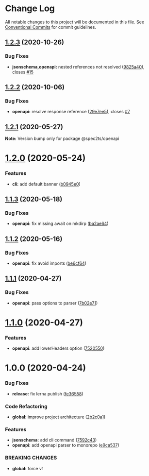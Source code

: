 # Change Log

All notable changes to this project will be documented in this file.
See [Conventional Commits](https://conventionalcommits.org) for commit guidelines.

## [1.2.3](https://github.com/touchifyapp/spec2ts/compare/@spec2ts/openapi@1.2.2...@spec2ts/openapi@1.2.3) (2020-10-26)


### Bug Fixes

* **jsonschema,openapi:** nested references not resolved ([9825a40](https://github.com/touchifyapp/spec2ts/commit/9825a405630c101e7a70452ce3a18e02ccad9ce8)), closes [#15](https://github.com/touchifyapp/spec2ts/issues/15)





## [1.2.2](https://github.com/touchifyapp/spec2ts/compare/@spec2ts/openapi@1.2.1...@spec2ts/openapi@1.2.2) (2020-10-06)


### Bug Fixes

* **openapi:** resolve response reference ([29e7ee5](https://github.com/touchifyapp/spec2ts/commit/29e7ee51a18049e2335eda08ceb68460b22de055)), closes [#7](https://github.com/touchifyapp/spec2ts/issues/7)





## [1.2.1](https://github.com/touchifyapp/spec2ts/compare/@spec2ts/openapi@1.2.0...@spec2ts/openapi@1.2.1) (2020-05-27)

**Note:** Version bump only for package @spec2ts/openapi





# [1.2.0](https://github.com/touchifyapp/spec2ts/compare/@spec2ts/openapi@1.1.3...@spec2ts/openapi@1.2.0) (2020-05-24)


### Features

* **cli:** add default banner ([b0945e0](https://github.com/touchifyapp/spec2ts/commit/b0945e08b2c1da4dc494dca1890d491768a13e60))





## [1.1.3](https://github.com/touchifyapp/spec2ts/compare/@spec2ts/openapi@1.1.2...@spec2ts/openapi@1.1.3) (2020-05-18)


### Bug Fixes

* **openapi:** fix missing await on mkdirp ([ba2ae64](https://github.com/touchifyapp/spec2ts/commit/ba2ae64805626b706f25f4caadec4bfb96a1055e))





## [1.1.2](https://github.com/touchifyapp/spec2ts/compare/@spec2ts/openapi@1.1.1...@spec2ts/openapi@1.1.2) (2020-05-16)


### Bug Fixes

* **openapi:** fix avoid imports ([be6cf64](https://github.com/touchifyapp/spec2ts/commit/be6cf64e84588ee8773c2756fed0e24ea9d18ae1))





## [1.1.1](https://github.com/touchifyapp/spec2ts/compare/@spec2ts/openapi@1.1.0...@spec2ts/openapi@1.1.1) (2020-04-27)


### Bug Fixes

* **openapi:** pass options to parser ([7b02e71](https://github.com/touchifyapp/spec2ts/commit/7b02e7146eafbf8dc2f0cf1fe97cc1051095df63))





# [1.1.0](https://github.com/touchifyapp/spec2ts/compare/@spec2ts/openapi@1.0.0...@spec2ts/openapi@1.1.0) (2020-04-27)


### Features

* **openapi:** add lowerHeaders option ([7520550](https://github.com/touchifyapp/spec2ts/commit/752055038827457c5058578be0d1ddf01ffead04))





# 1.0.0 (2020-04-24)


### Bug Fixes

* **release:** fix lerna publish ([fe36558](https://github.com/touchifyapp/spec2ts/commit/fe36558a1a2742e2e3d99aa08061ab9be0cf03f2))


### Code Refactoring

* **global:** improve project architecture ([2b2c0a1](https://github.com/touchifyapp/spec2ts/commit/2b2c0a1d98b78457520fff2c116b7f8d0e5c5df5))


### Features

* **jsonschema:** add cli command ([7592c43](https://github.com/touchifyapp/spec2ts/commit/7592c439be99fabb97cc270aa7a09794ee86f738))
* **openapi:** add openapi parser to monorepo ([e9ca537](https://github.com/touchifyapp/spec2ts/commit/e9ca5375e2692f909d32eacae653f918cd348040))


### BREAKING CHANGES

* **global:** force v1

